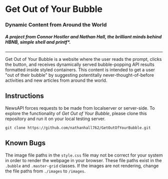 # Get Out of Your Bubble
### Dynamic Content from Around the World
##### A project from Connor Hostler and Nathan Hall, the brilliant minds behind HBNB, simple shell and printf*.
---

Get Out of Your Bubble is a website where the user reads the prompt, clicks the button, and receives dynamically served bubble-popping API results formatted inside styled containers. This content is intended to get a user "out of their bubble" by suggesting potentitally never-thought-of-before activities and new articles from around the world.

## Instructions
NewsAPI forces requests to be made from localserver or server-side. To explore the functionality of *Get Out of Your Bubble*, please clone this repository and run it on your local testing server.

```
git clone https://github.com/nathanhall762/GetOutOfYourBubble.git
```
## Known Bugs
The image file paths in the ```style.css``` file may not be correct for your system in order to render the webpage in your browser. These file paths exist in the ```.bubble``` and ```.master-grid``` classes. If the images are not rendering, change the file paths from ```./images``` to ```/images```.
